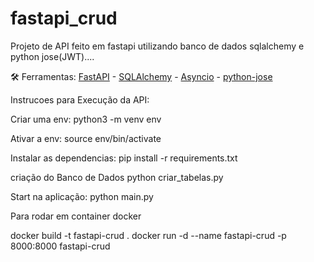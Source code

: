 # fastapi_crud
Projeto de API feito em fastapi utilizando banco de dados sqlalchemy e python jose(JWT)....

🛠️ Ferramentas: [FastAPI](https://fastapi.tiangolo.com/) - [SQLAlchemy](https://www.sqlalchemy.org/) - [Asyncio](https://docs.python.org/pt-br/3/library/asyncio.html) - [python-jose](https://python-jose.readthedocs.io/en/latest/) 

Instrucoes para Execução da API:

Criar uma env:
python3 -m venv env

Ativar a env:
source env/bin/activate

Instalar as dependencias:
pip install -r requirements.txt

criação do Banco de Dados
python criar_tabelas.py

Start na aplicação:
python main.py

Para rodar em container docker

 docker build -t fastapi-crud .
 docker run -d --name fastapi-crud -p 8000:8000 fastapi-crud
